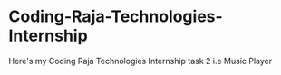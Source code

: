 # Coding-Raja-Technologies-Internship
Here's my Coding Raja Technologies Internship task 2  i.e Music Player
